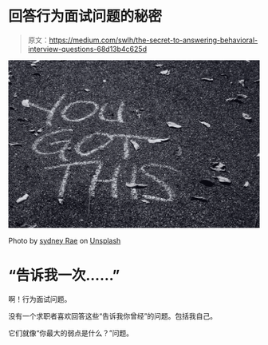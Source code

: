 # 回答行为面试问题的秘密

> 原文：<https://medium.com/swlh/the-secret-to-answering-behavioral-interview-questions-68d13b4c625d>

![](img/10052ab1e206b9954c6a35266b1352ec.png)

Photo by [sydney Rae](https://unsplash.com/photos/geM5lzDj4Iw?utm_source=unsplash&utm_medium=referral&utm_content=creditCopyText) on [Unsplash](https://unsplash.com/collections/1417611/consistency/be04551150ddf0bf5a34dde360cbc316?utm_source=unsplash&utm_medium=referral&utm_content=creditCopyText)

# “告诉我一次……”

啊！行为面试问题。

没有一个求职者喜欢回答这些“告诉我你曾经”的问题。包括我自己。

它们就像“你最大的弱点是什么？”问题。
